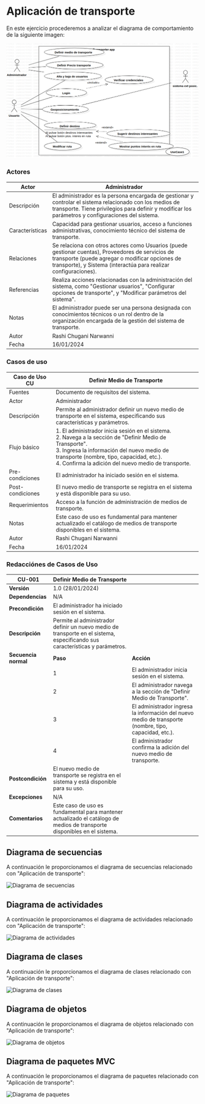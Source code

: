 # Aplicación de transporte
En este ejercicio procederemos a analizar el diagrama de comportamiento de la siguiente imagen: 

![Diagrama de comportamiento](../../diagramas/comportamiento/imagen-app-transport.png)

### Actores
| Actor | Administrador |
|---|---|
| Descripción | El administrador es la persona encargada de gestionar y controlar el sistema relacionado con los medios de transporte. Tiene privilegios para definir y modificar los parámetros y configuraciones del sistema. |
| Características | Capacidad para gestionar usuarios, acceso a funciones administrativas, conocimiento técnico del sistema de transporte. |
| Relaciones | Se relaciona con otros actores como Usuarios (puede gestionar cuentas), Proveedores de servicios de transporte (puede agregar o modificar opciones de transporte), y Sistema (interactúa para realizar configuraciones). |
| Referencias | Realiza acciones relacionadas con la administración del sistema, como "Gestionar usuarios", "Configurar opciones de transporte", y "Modificar parámetros del sistema". |
| Notas | El administrador puede ser una persona designada con conocimientos técnicos o un rol dentro de la organización encargada de la gestión del sistema de transporte. |
| Autor | Rashi Chugani Narwanni |
| Fecha | 16/01/2024 |

### Casos de uso
| Caso de Uso CU | Definir Medio de Transporte |
|---|---|
| Fuentes | Documento de requisitos del sistema. |
| Actor | Administrador |
| Descripción | Permite al administrador definir un nuevo medio de transporte en el sistema, especificando sus características y parámetros. |
| Flujo básico | 1. El administrador inicia sesión en el sistema. <br> 2. Navega a la sección de "Definir Medio de Transporte". <br> 3. Ingresa la información del nuevo medio de transporte (nombre, tipo, capacidad, etc.). <br> 4. Confirma la adición del nuevo medio de transporte. |
| Pre-condiciones | El administrador ha iniciado sesión en el sistema. |
| Post-condiciones | El nuevo medio de transporte se registra en el sistema y está disponible para su uso. |
| Requerimientos | Acceso a la función de administración de medios de transporte. |
| Notas | Este caso de uso es fundamental para mantener actualizado el catálogo de medios de transporte disponibles en el sistema. |
| Autor | Rashi Chugani Narwanni |
| Fecha | 16/01/2024 |

### Redacciónes de Casos de Uso
| **CU-001**  | **Definir Medio de Transporte**  | |
|---|---|---|
| **Versión** | 1.0 (28/01/2024)      | |
| **Dependencias** | N/A | |
| **Precondición** | El administrador ha iniciado sesión en el sistema. | |
| **Descripción** | Permite al administrador definir un nuevo medio de transporte en el sistema, especificando sus características y parámetros. | |
| **Secuencia normal** | **Paso** | **Acción** |
| | 1   | El administrador inicia sesión en el sistema. |
| | 2   | El administrador navega a la sección de "Definir Medio de Transporte". |
| | 3   | El administrador ingresa la información del nuevo medio de transporte (nombre, tipo, capacidad, etc.). |
| | 4   | El administrador confirma la adición del nuevo medio de transporte. |
| **Postcondición** | El nuevo medio de transporte se registra en el sistema y está disponible para su uso. | |
| **Excepciones** | N/A | |
| **Comentarios** | Este caso de uso es fundamental para mantener actualizado el catálogo de medios de transporte disponibles en el sistema. | |

## Diagrama de secuencias
A continuación le proporcionamos el diagrama de secuencias relacionado con "Aplicación de transporte":

![Diagrama de secuencias]()

## Diagrama de actividades
A continuación le proporcionamos el diagrama de actividades relacionado con "Aplicación de transporte":

![Diagrama de actividades]()

## Diagrama de clases
A continuación le proporcionamos el diagrama de clases relacionado con "Aplicación de transporte":

![Diagrama de clases]()

## Diagrama de objetos
A continuación le proporcionamos el diagrama de objetos relacionado con "Aplicación de transporte":

![Diagrama de objetos]()

## Diagrama de paquetes MVC
A continuación le proporcionamos el diagrama de paquetes relacionado con "Aplicación de transporte":

![Diagrama de paquetes]()
